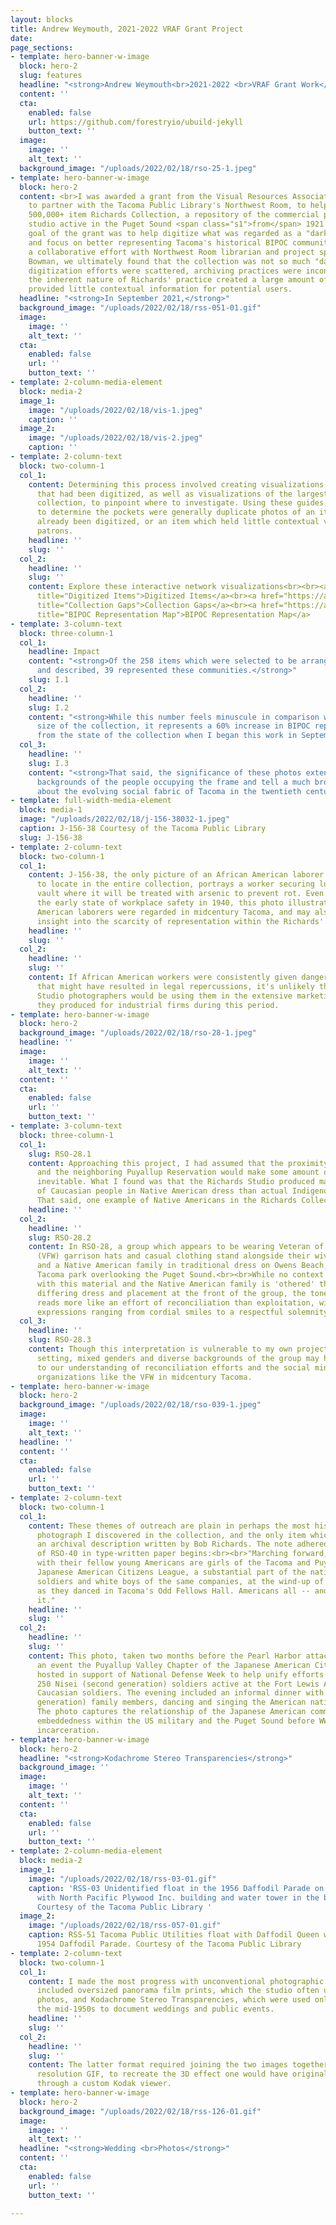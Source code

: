 ```yaml
---
layout: blocks
title: Andrew Weymouth, 2021-2022 VRAF Grant Project
date: 
page_sections:
- template: hero-banner-w-image
  block: hero-2
  slug: features
  headline: "<strong>Andrew Weymouth<br>2021-2022 <br>VRAF Grant Work</strong>"
  content: ''
  cta:
    enabled: false
    url: https://github.com/forestryio/ubuild-jekyll
    button_text: ''
  image:
    image: ''
    alt_text: ''
  background_image: "/uploads/2022/02/18/rso-25-1.jpeg"
- template: hero-banner-w-image
  block: hero-2
  content: <br>I was awarded a grant from the Visual Resources Association Foundation
    to partner with the Tacoma Public Library's Northwest Room, to help digitize the
    500,000+ item Richards Collection, a repository of the commercial photography
    studio active in the Puget Sound <span class="s1">from</span> 1921 to 1980. The
    goal of the grant was to help digitize what was regarded as a "dark archive,"
    and focus on better representing Tacoma's historical BIPOC community.<br><br>Through
    a collaborative effort with Northwest Room librarian and project sponsor Spencer
    Bowman, we ultimately found that the collection was not so much "dark," as past
    digitization efforts were scattered, archiving practices were inconsistent, and
    the inherent nature of Richards' practice created a large amount of material which
    provided little contextual information for potential users.
  headline: "<strong>In September 2021,</strong>"
  background_image: "/uploads/2022/02/18/rss-051-01.gif"
  image:
    image: ''
    alt_text: ''
  cta:
    enabled: false
    url: ''
    button_text: ''
- template: 2-column-media-element
  block: media-2
  image_1:
    image: "/uploads/2022/02/18/vis-1.jpeg"
    caption: ''
  image_2:
    image: "/uploads/2022/02/18/vis-2.jpeg"
    caption: ''
- template: 2-column-text
  block: two-column-1
  col_1:
    content: Determining this process involved creating visualizations of the items
      that had been digitized, as well as visualizations of the largest gaps in the
      collection, to pinpoint where to investigate. Using these guides, I was able
      to determine the pockets were generally duplicate photos of an item which had
      already been digitized, or an item which held little contextual value for most
      patrons.
    headline: ''
    slug: ''
  col_2:
    headline: ''
    slug: ''
    content: Explore these interactive network visualizations<br><br><a href="https://aweymo.gitHub.io/RC.3/"
      title="Digitized Items">Digitized Items</a><br><a href="https://aweymo.gitHub.io/gaps.6/#"
      title="Collection Gaps">Collection Gaps</a><br><a href="https://aweymo.github.io/Rep.Network.1/"
      title="BIPOC Representation Map">BIPOC Representation Map</a>
- template: 3-column-text
  block: three-column-1
  col_1:
    headline: Impact
    content: "<strong>Of the 258 items which were selected to be arranged, digitized
      and described, 39 represented these communities.</strong>"
    slug: I.1
  col_2:
    headline: ''
    slug: I.2
    content: "<strong>While this number feels minuscule in comparison with the relative
      size of the collection, it represents a 60% increase in BIPOC representation
      from the state of the collection when I began this work in September.</strong>"
  col_3:
    headline: ''
    slug: I.3
    content: "<strong>That said, the significance of these photos extend beyond the
      backgrounds of the people occupying the frame and tell a much broader story
      about the evolving social fabric of Tacoma in the twentieth century.</strong>"
- template: full-width-media-element
  block: media-1
  image: "/uploads/2022/02/18/j-156-38032-1.jpeg"
  caption: J-156-38 Courtesy of the Tacoma Public Library
  slug: J-156-38
- template: 2-column-text
  block: two-column-1
  col_1:
    content: J-156-38, the only picture of an African American laborer I was able
      to locate in the entire collection, portrays a worker securing lumber into a
      vault where it will be treated with arsenic to prevent rot. Even considering
      the early state of workplace safety in 1940, this photo illustrates how African
      American laborers were regarded in midcentury Tacoma, and may also provide some
      insight into the scarcity of representation within the Richards' collection
    headline: ''
    slug: ''
  col_2:
    headline: ''
    slug: ''
    content: If African American workers were consistently given dangerous positions
      that might have resulted in legal repercussions, it's unlikely that the Richards'
      Studio photographers would be using them in the extensive marketing photos which
      they produced for industrial firms during this period.
- template: hero-banner-w-image
  block: hero-2
  background_image: "/uploads/2022/02/18/rso-28-1.jpeg"
  headline: ''
  image:
    image: ''
    alt_text: ''
  content: ''
  cta:
    enabled: false
    url: ''
    button_text: ''
- template: 3-column-text
  block: three-column-1
  col_1:
    slug: RSO-28.1
    content: Approaching this project, I had assumed that the proximity of Tacoma
      and the neighboring Puyallup Reservation would make some amount of visual documentation
      inevitable. What I found was that the Richards Studio produced many more examples
      of Caucasian people in Native American dress than actual Indigenous communities.
      That said, one example of Native Americans in the Richards Collection felt significant.
    headline: ''
  col_2:
    headline: ''
    slug: RSO-28.2
    content: In RSO-28, a group which appears to be wearing Veteran of Foreign Wars
      (VFW) garrison hats and casual clothing stand alongside their wives and children
      and a Native American family in traditional dress on Owens Beach, a popular
      Tacoma park overlooking the Puget Sound.<br><br>While no context was included
      with this material and the Native American family is 'othered' through their
      differing dress and placement at the front of the group, the tone of the photo
      reads more like an effort of reconciliation than exploitation, with audience
      expressions ranging from cordial smiles to a respectful solemnity.
  col_3:
    headline: ''
    slug: RSO-28.3
    content: Though this interpretation is vulnerable to my own projection, the public
      setting, mixed genders and diverse backgrounds of the group may help add nuance
      to our understanding of reconciliation efforts and the social mindset of fraternal
      organizations like the VFW in midcentury Tacoma.
- template: hero-banner-w-image
  block: hero-2
  background_image: "/uploads/2022/02/18/rso-039-1.jpeg"
  image:
    image: ''
    alt_text: ''
  headline: ''
  content: ''
  cta:
    enabled: false
    url: ''
    button_text: ''
- template: 2-column-text
  block: two-column-1
  col_1:
    content: These themes of outreach are plain in perhaps the most historically significant
      photograph I discovered in the collection, and the only item which included
      an archival description written by Bob Richards. The note adhered onto the back
      of RSO-40 in type-written paper begins:<br><br>"Marching forward, arm in arm
      with their fellow young Americans are girls of the Tacoma and Puyallup Valley
      Japanese American Citizens League, a substantial part of the national Nisei
      soldiers and white boys of the same companies, at the wind-up of the grand march
      as they danced in Tacoma's Odd Fellows Hall. Americans all -- and no doubt of
      it."
    headline: ''
    slug: ''
  col_2:
    headline: ''
    slug: ''
    content: This photo, taken two months before the Pearl Harbor attacks, documents
      an event the Puyallup Valley Chapter of the Japanese American Citizens League
      hosted in support of National Defense Week to help unify efforts between the
      250 Nisei (second generation) soldiers active at the Fort Lewis Army base and
      Caucasian soldiers. The evening included an informal dinner with Issei (first
      generation) family members, dancing and singing the American national anthem.
      The photo captures the relationship of the Japanese American community and their
      embeddedness within the US military and the Puget Sound before WWII and later
      incarceration.
- template: hero-banner-w-image
  block: hero-2
  headline: "<strong>Kodachrome Stereo Transparencies</strong>"
  background_image: ''
  image:
    image: ''
    alt_text: ''
  content: ''
  cta:
    enabled: false
    url: ''
    button_text: ''
- template: 2-column-media-element
  block: media-2
  image_1:
    image: "/uploads/2022/02/18/rss-03-01.gif"
    caption: 'RSS-03 Unidentified float in the 1956 Daffodil Parade on Pacific Avenue
      with North Pacific Plywood Inc. building and water tower in the background.
      Courtesy of the Tacoma Public Library '
  image_2:
    image: "/uploads/2022/02/18/rss-057-01.gif"
    caption: RSS-51 Tacoma Public Utilities float with Daffodil Queen waving at the
      1954 Daffodil Parade. Courtesy of the Tacoma Public Library
- template: 2-column-text
  block: two-column-1
  col_1:
    content: I made the most progress with unconventional photographic formats. These
      included oversized panorama film prints, which the studio often used for group
      photos, and Kodachrome Stereo Transparencies, which were used only briefly in
      the mid-1950s to document weddings and public events.
    headline: ''
    slug: ''
  col_2:
    headline: ''
    slug: ''
    content: The latter format required joining the two images together into a high
      resolution GIF, to recreate the 3D effect one would have originally experienced
      through a custom Kodak viewer.
- template: hero-banner-w-image
  block: hero-2
  background_image: "/uploads/2022/02/18/rss-126-01.gif"
  image:
    image: ''
    alt_text: ''
  headline: "<strong>Wedding <br>Photos</strong>"
  content: ''
  cta:
    enabled: false
    url: ''
    button_text: ''

---
```

